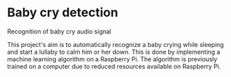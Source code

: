 # Baby cry detection
Recognition of baby cry audio signal

This project's aim is to automatically recognize a baby crying while sleeping and start a lullaby to calm him or her down.
This is done by implementing a machine learning algorithm on a Raspberry Pi.
The algorithm is previously trained on a computer due to reduced resources available on Raspberry Pi.
